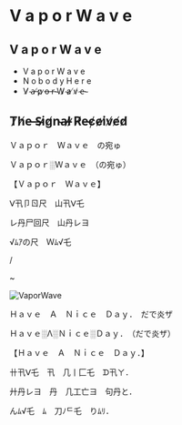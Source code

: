 # V a p o r W a v e 

## V a p o r W a v e 

* V a p o r W a v e 
* N o b o d y H e r e 
* V̸ ̴a̶ ̸p̷ ̷o̶ ̵r̵ ̴W̷ ̴a̷ ̸v̸ ̴e̵ ̴

## T̷h̸e̶ ̶S̴i̷g̸n̴a̶l̷ ̷R̸e̶c̸e̷i̸v̸e̸d̸


 Ｖａｐｏｒ　Ｗａｖｅ　の宛ゅ

Ｖａｐｏｒ░Ｗａｖｅ　（の宛ゅ）

【Ｖａｐｏｒ　Ｗａｖｅ】

ᐯ卂卩ㄖ尺　山卂ᐯ乇

レ丹尸回尺　山丹レヨ

√ﾑｱの尺　Ｗﾑ√乇
 

/ 

~ 

![VaporWave](https://user-images.githubusercontent.com/83740080/138678384-dd4eb566-7f3a-4b90-8857-57fc209f31d0.gif)

Ｈａｖｅ　Ａ　Ｎｉｃｅ　Ｄａｙ．　だで炎ザ

Ｈａｖｅ░Λ░Ｎｉｃｅ░Ｄａｙ．　（だで炎ザ）

【Ｈａｖｅ　Ａ　Ｎｉｃｅ　Ｄａｙ．】

卄卂ᐯ乇　卂　几丨匚乇　ᗪ卂ㄚ．

廾丹レヨ　丹　几工亡ヨ　句丹と．

んﾑ√乇　ﾑ　刀ﾉᄃ乇　りﾑﾘ．

